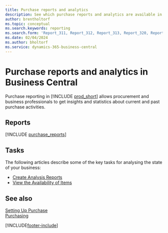 ```yaml
---
title: Purchase reports and analytics
description: See which purchase reports and analytics are available in the standard version of Business Central so that you can keep track of your business.
author: brentholtorf
ms.topic: conceptual
ms.search.keywords: reporting
ms.search.form: 'Report_311, Report_312, Report_313, Report_320, Report_709, Report_707, Report_709, Report_714, Report_716, Report_720'
ms.date: 02/04/2024
ms.author: bholtorf
ms.service: dynamics-365-business-central
---
```

# <a name="purchase-reports-and-analytics-in-business-central"></a>Purchase reports and analytics in Business Central

Purchase reporting in [!INCLUDE [prod_short](includes/prod_short.md)] allows procurement and business professionals to get insights and statistics about current and past purchase activities.  

## <a name="reports"></a>Reports
[!INCLUDE [purchase_reports](includes/purchase-reports-include.md)]

## <a name="tasks"></a>Tasks
The following articles describe some of the key tasks for analysing the state of your business:

* [Create Analysis Reports](bi-how-create-analysis-views-reports.md)  
* [View the Availability of Items](inventory-how-availability-overview.md)  


## <a name="see-also"></a>See also
[Setting Up Purchase](purchasing-setup-purchasing.md)  
[Purchasing](purchasing-manage-purchasing.md)  

[!INCLUDE[footer-include](includes/footer-banner.md)]
